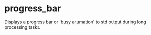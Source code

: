 # progress_bar

Displays a progress bar or 'busy anumation' to std output during long processing tasks.

